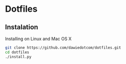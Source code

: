 #   Dotfiles

## Instalation

Installing on Linux and Mac OS X

```bash
git clone https://github.com/dawiedotcom/dotfiles.git
cd dotfiles
./install.py
```


